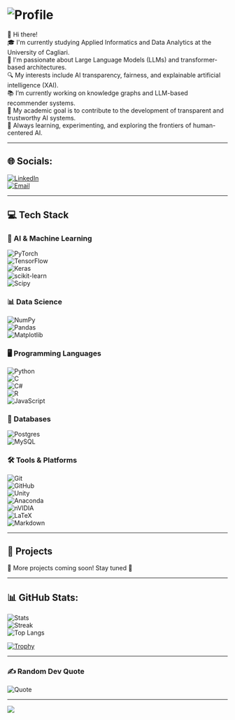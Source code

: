 # ![Profile](https://img.shields.io/badge/Profile-About_Me-blue?style=for-the-badge)

👋 Hi there!  
🎓 I'm currently studying Applied Informatics and Data Analytics at the University of Cagliari.  
🤖 I'm passionate about Large Language Models (LLMs) and transformer-based architectures.  
🔍 My interests include AI transparency, fairness, and explainable artificial intelligence (XAI).  
📚 I’m currently working on knowledge graphs and LLM-based recommender systems.  
🎯 My academic goal is to contribute to the development of transparent and trustworthy AI systems.  
🌱 Always learning, experimenting, and exploring the frontiers of human-centered AI.  

---

## 🌐 Socials:
[![LinkedIn](https://img.shields.io/badge/LinkedIn-%230077B5.svg?logo=linkedin&logoColor=white)](https://linkedin.com/in/giovanni-zedda-99a18231b)  
[![Email](https://img.shields.io/badge/Email-D14836?logo=gmail&logoColor=white)](mailto:zeddagiovanni4021@gmail.com)

---

## 💻 Tech Stack

### 🧠 AI & Machine Learning  
![PyTorch](https://img.shields.io/badge/PyTorch-%23EE4C2C.svg?style=for-the-badge&logo=PyTorch&logoColor=white)  
![TensorFlow](https://img.shields.io/badge/TensorFlow-%23FF6F00.svg?style=for-the-badge&logo=TensorFlow&logoColor=white)  
![Keras](https://img.shields.io/badge/Keras-%23D00000.svg?style=for-the-badge&logo=Keras&logoColor=white)  
![scikit-learn](https://img.shields.io/badge/scikit--learn-%23F7931E.svg?style=for-the-badge&logo=scikit-learn&logoColor=white)  
![Scipy](https://img.shields.io/badge/SciPy-%230C55A5.svg?style=for-the-badge&logo=scipy&logoColor=white)  

### 📊 Data Science  
![NumPy](https://img.shields.io/badge/numpy-%23013243.svg?style=for-the-badge&logo=numpy&logoColor=white)  
![Pandas](https://img.shields.io/badge/pandas-%23150458.svg?style=for-the-badge&logo=pandas&logoColor=white)  
![Matplotlib](https://img.shields.io/badge/Matplotlib-%23ffffff.svg?style=for-the-badge&logo=Matplotlib&logoColor=black)

### 🖥️ Programming Languages  
![Python](https://img.shields.io/badge/python-3670A0?style=for-the-badge&logo=python&logoColor=ffdd54)  
![C](https://img.shields.io/badge/c-%2300599C.svg?style=for-the-badge&logo=c&logoColor=white)  
![C#](https://img.shields.io/badge/c%23-%23239120.svg?style=for-the-badge&logo=csharp&logoColor=white)  
![R](https://img.shields.io/badge/r-%23276DC3.svg?style=for-the-badge&logo=r&logoColor=white)  
![JavaScript](https://img.shields.io/badge/javascript-%23323330.svg?style=for-the-badge&logo=javascript&logoColor=%23F7DF1E)

### 💾 Databases  
![Postgres](https://img.shields.io/badge/postgres-%23316192.svg?style=for-the-badge&logo=postgresql&logoColor=white)  
![MySQL](https://img.shields.io/badge/mysql-4479A1.svg?style=for-the-badge&logo=mysql&logoColor=white)

### 🛠️ Tools & Platforms  
![Git](https://img.shields.io/badge/git-%23F05033.svg?style=for-the-badge&logo=git&logoColor=white)  
![GitHub](https://img.shields.io/badge/github-%23121011.svg?style=for-the-badge&logo=github&logoColor=white)  
![Unity](https://img.shields.io/badge/unity-%23000000.svg?style=for-the-badge&logo=unity&logoColor=white)  
![Anaconda](https://img.shields.io/badge/Anaconda-%2344A833.svg?style=for-the-badge&logo=anaconda&logoColor=white)  
![nVIDIA](https://img.shields.io/badge/cuda-000000.svg?style=for-the-badge&logo=nVIDIA&logoColor=green)  
![LaTeX](https://img.shields.io/badge/latex-%23008080.svg?style=for-the-badge&logo=latex&logoColor=white)  
![Markdown](https://img.shields.io/badge/markdown-%23000000.svg?style=for-the-badge&logo=markdown&logoColor=white)

---

## 📁 Projects
🔧 More projects coming soon! Stay tuned 🚀

---

## 📊 GitHub Stats:
![Stats](https://github-readme-stats.vercel.app/api?username=0negip&theme=tokyonight&hide_border=false&include_all_commits=true&count_private=true)  
![Streak](https://nirzak-streak-stats.vercel.app/?user=0negip&theme=tokyonight&hide_border=false)  
![Top Langs](https://github-readme-stats.vercel.app/api/top-langs/?username=0negip&layout=compact&hide_border=false&cache_seconds=60)

[![Trophy](https://github-profile-trophy.vercel.app/?username=0negip&theme=tokyonight&no-bg=true&margin-w=15)](https://github.com/ryo-ma/github-profile-trophy)

---

### ✍️ Random Dev Quote
![Quote](https://quotes-github-readme.vercel.app/api?type=horizontal&theme=tokyonight)

---

[![](https://visitcount.itsvg.in/api?id=0negip&icon=0&color=0)](https://visitcount.itsvg.in)
